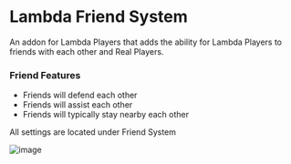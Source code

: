 # Lambda Friend System

An addon for Lambda Players that adds the ability for Lambda Players to friends with each other and Real Players.

### Friend Features

- Friends will defend each other
- Friends will assist each other
- Friends will typically stay nearby each other

All settings are located under Friend System

![image](https://user-images.githubusercontent.com/109770359/204051999-8f6046ef-ff21-43c8-a858-881b36dd34ad.png)

